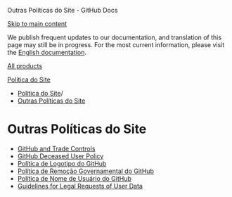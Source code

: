 Outras Políticas do Site - GitHub Docs

[Skip to main content](#main-content)

We publish frequent updates to our documentation, and translation of this page may still be in progress. For the most current information, please visit the [English documentation](/en).

[All products](/pt)

[Política do Site](/pt/site-policy)

* [Política do Site](/pt/site-policy)/
* [Outras Políticas do Site](/pt/site-policy/other-site-policies)

Outras Políticas do Site
==========

* [GitHub and Trade Controls](/pt/site-policy/other-site-policies/github-and-trade-controls)
* [GitHub Deceased User Policy](/pt/site-policy/other-site-policies/github-deceased-user-policy)
* [Política de Logotipo do GitHub](/pt/site-policy/other-site-policies/github-logo-policy)
* [Política de Remoção Governamental do GitHub](/pt/site-policy/other-site-policies/github-government-takedown-policy)
* [Política de Nome de Usuário do GitHub](/pt/site-policy/other-site-policies/github-username-policy)
* [Guidelines for Legal Requests of User Data](/pt/site-policy/other-site-policies/guidelines-for-legal-requests-of-user-data)
